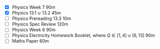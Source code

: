 - [x] Physics Week 7 90m
- [x] Physics 13.1 $\cup$ 13.2 45m
- [ ] Physics Prereading 13.3 10m
- [ ] Physics Spec Review 120m
- [ ] Physics Week 8 90m
- [ ] Physics Electricity Homework Booklet, where $Q\in[1,4]\cup[6,13]$ 90m
- [ ] Maths Paper 60m